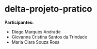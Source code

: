 # delta-projeto-pratico

**Participantes:**

* Diego Marques Andrade
* Giovanna Cristina Santos da Trindade
* Maria Clara Souza Rosa
